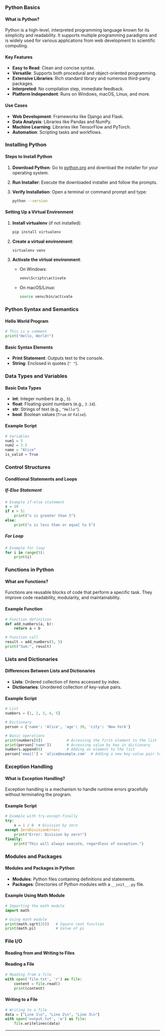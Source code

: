 ### Python Basics

#### What is Python?
Python is a high-level, interpreted programming language known for its simplicity and readability. It supports multiple programming paradigms and is widely used for various applications from web development to scientific computing.

#### Key Features
- **Easy to Read**: Clean and concise syntax.
- **Versatile**: Supports both procedural and object-oriented programming.
- **Extensive Libraries**: Rich standard library and numerous third-party packages.
- **Interpreted**: No compilation step, immediate feedback.
- **Platform Independent**: Runs on Windows, macOS, Linux, and more.

#### Use Cases
- **Web Development**: Frameworks like Django and Flask.
- **Data Analysis**: Libraries like Pandas and NumPy.
- **Machine Learning**: Libraries like TensorFlow and PyTorch.
- **Automation**: Scripting tasks and workflows.

### Installing Python

#### Steps to Install Python
1. **Download Python**: Go to [python.org](https://www.python.org/downloads/) and download the installer for your operating system.
   
2. **Run Installer**: Execute the downloaded installer and follow the prompts.

3. **Verify Installation**: Open a terminal or command prompt and type:
   ```bash
   python --version
   ```

#### Setting Up a Virtual Environment
1. **Install virtualenv** (if not installed):
   ```bash
   pip install virtualenv
   ```

2. **Create a virtual environment**:
   ```bash
   virtualenv venv
   ```

3. **Activate the virtual environment**:
   - On Windows:
     ```bash
     venv\Scripts\activate
     ```
   - On macOS/Linux:
     ```bash
     source venv/bin/activate
     ```

### Python Syntax and Semantics

#### Hello World Program
```python
# This is a comment
print("Hello, World!")
```

#### Basic Syntax Elements
- **Print Statement**: Outputs text to the console.
- **String**: Enclosed in quotes (`" "`).

### Data Types and Variables

#### Basic Data Types
- **int**: Integer numbers (e.g., `5`).
- **float**: Floating-point numbers (e.g., `3.14`).
- **str**: Strings of text (e.g., `"Hello"`).
- **bool**: Boolean values (`True` or `False`).

#### Example Script
```python
# Variables
num1 = 5
num2 = 3.5
name = "Alice"
is_valid = True
```

### Control Structures

#### Conditional Statements and Loops

##### If-Else Statement
```python
# Example if-else statement
x = 10
if x > 5:
    print("x is greater than 5")
else:
    print("x is less than or equal to 5")
```

##### For Loop
```python
# Example for loop
for i in range(5):
    print(i)
```

### Functions in Python

#### What are Functions?
Functions are reusable blocks of code that perform a specific task. They improve code readability, modularity, and maintainability.

#### Example Function
```python
# Function definition
def add_numbers(a, b):
    return a + b

# Function call
result = add_numbers(3, 5)
print("Sum:", result)
```

### Lists and Dictionaries

#### Differences Between Lists and Dictionaries

- **Lists**: Ordered collection of items accessed by index.
- **Dictionaries**: Unordered collection of key-value pairs.

#### Example Script
```python
# List
numbers = [1, 2, 3, 4, 5]

# Dictionary
person = {'name': 'Alice', 'age': 30, 'city': 'New York'}

# Basic operations
print(numbers[0])           # Accessing the first element in the list
print(person['name'])       # Accessing value by key in dictionary
numbers.append(6)           # Adding an element to the list
person['email'] = 'alice@example.com'  # Adding a new key-value pair to dictionary
```

### Exception Handling

#### What is Exception Handling?
Exception handling is a mechanism to handle runtime errors gracefully without terminating the program.

#### Example Script
```python
# Example with try-except-finally
try:
    x = 1 / 0  # Division by zero
except ZeroDivisionError:
    print("Error: Division by zero!")
finally:
    print("This will always execute, regardless of exception.")
```

### Modules and Packages

#### Modules and Packages in Python

- **Modules**: Python files containing definitions and statements.
- **Packages**: Directories of Python modules with a `__init__.py` file.

#### Example Using Math Module
```python
# Importing the math module
import math

# Using math module
print(math.sqrt(25))   # Square root function
print(math.pi)         # Value of pi
```

### File I/O

#### Reading from and Writing to Files

#### Reading a File
```python
# Reading from a file
with open('file.txt', 'r') as file:
    content = file.read()
    print(content)
```

#### Writing to a File
```python
# Writing to a file
data = ["Line 1\n", "Line 2\n", "Line 3\n"]
with open('output.txt', 'w') as file:
    file.writelines(data)
```

---

